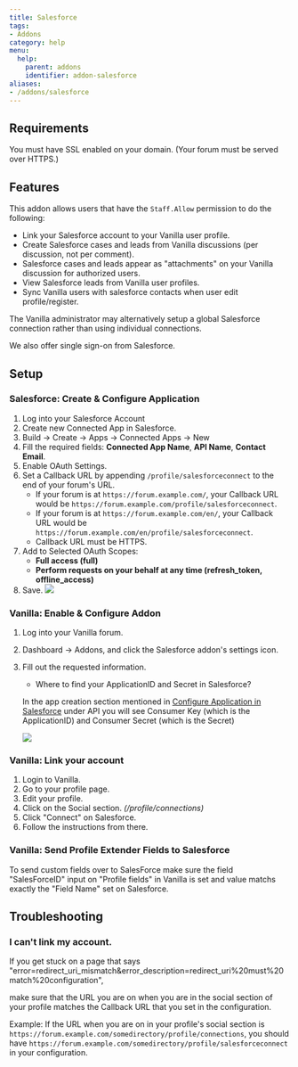 ```yaml
---
title: Salesforce
tags:
- Addons
category: help
menu:
  help:
    parent: addons
    identifier: addon-salesforce
aliases:
- /addons/salesforce
---
```


## Requirements

You must have SSL enabled on your domain. (Your forum must be served over HTTPS.)

## Features

This addon allows users that have the `Staff.Allow` permission to do the following:

- Link your Salesforce account to your Vanilla user profile.
- Create Salesforce cases and leads from Vanilla discussions (per discussion, not per comment).
- Salesforce cases and leads appear as "attachments" on your Vanilla discussion for authorized users.
- View Salesforce leads from Vanilla user profiles.
- Sync Vanilla users with salesforce contacts when user edit profile/register.

The Vanilla administrator may alternatively setup a global Salesforce connection rather than using individual connections.

We also offer single sign-on from Salesforce.

## Setup

### Salesforce: Create & Configure Application

1. Log into your Salesforce Account
1. Create new Connected App in Salesforce.
  1. Build → Create → Apps → Connected Apps → New
  1. Fill the required fields: **Connected App Name**, **API Name**, **Contact Email**.
  1. Enable OAuth Settings.
  1. Set a Callback URL by appending `/profile/salesforceconnect` to the end of your forum's URL.
     - If your forum is at `https://forum.example.com/`, your Callback URL would be `https://forum.example.com/profile/salesforceconnect`.
     - If your forum is at `https://forum.example.com/en/`, your Callback URL would be `https://forum.example.com/en/profile/salesforceconnect`.
     - Callback URL must be HTTPS.
  1. Add to Selected OAuth Scopes:
     - **Full access (full)**
     - **Perform requests on your behalf at any time (refresh_token, offline_access)**
  1. Save. ![](/img/help/addons/salesforce/app_create.png)

### Vanilla: Enable & Configure Addon

1. Log into your Vanilla forum.
1. Dashboard → Addons, and click the Salesforce addon's settings icon.
1. Fill out the requested information.
    - Where to find your ApplicationID and Secret in Salesforce?

    In the app creation section mentioned in [Configure Application in Salesforce](#configure-application-in-salesforce) under API you will see Consumer Key (which is the ApplicationID) and Consumer Secret (which is the Secret)

    ![](/img/help/addons/salesforce/key_secret.png)

### Vanilla: Link your account

1. Login to Vanilla.
1. Go to your profile page.
1. Edit your profile.
1. Click on the Social section. *(/profile/connections)*
1. Click "Connect" on Salesforce.
1. Follow the instructions from there.

### Vanilla: Send Profile Extender Fields to Salesforce

To send custom fields over to SalesForce make sure the field "SalesForceID" input on "Profile fields" in Vanilla is set and value matchs exactly the "Field Name" set on Salesforce.

## Troubleshooting

### I can't link my account.

If you get stuck on a page that says "error=redirect_uri_mismatch&error_description=redirect_uri%20must%20match%20configuration",

make sure that the URL you are on when you are in the social section of your profile matches the Callback URL that you set in the configuration.

Example: If the URL when you are on in your profile's social section is `https://forum.example.com/somedirectory/profile/connections`,
you should have `https://forum.example.com/somedirectory/profile/salesforceconnect` in your configuration.
